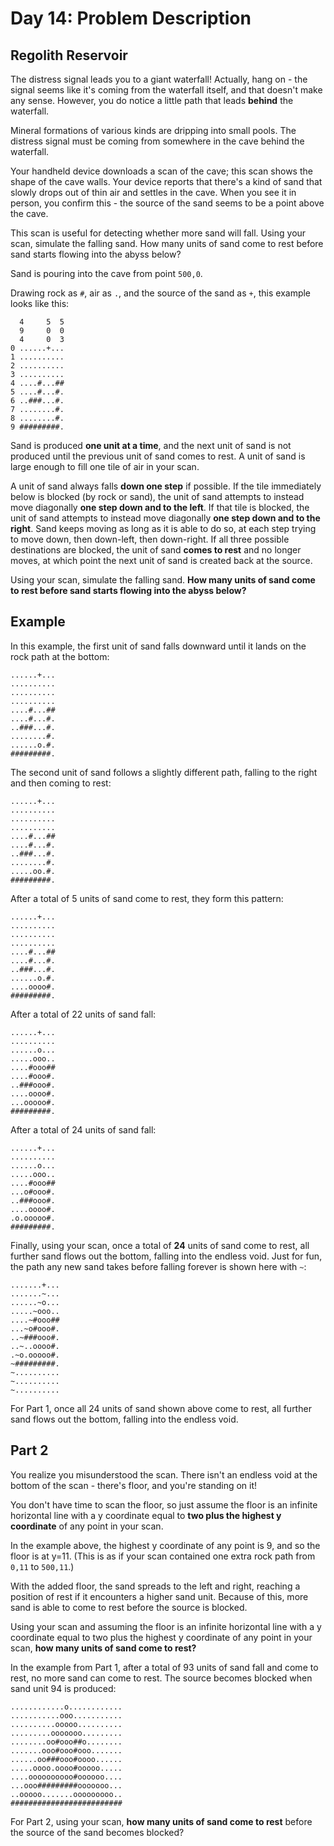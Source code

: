 # Day 14: Problem Description

## Regolith Reservoir

The distress signal leads you to a giant waterfall! Actually, hang on - the signal seems like it's coming from the waterfall itself, and that doesn't make any sense. However, you do notice a little path that leads **behind** the waterfall.

Mineral formations of various kinds are dripping into small pools. The distress signal must be coming from somewhere in the cave behind the waterfall.

Your handheld device downloads a scan of the cave; this scan shows the shape of the cave walls. Your device reports that there's a kind of sand that slowly drops out of thin air and settles in the cave. When you see it in person, you confirm this - the source of the sand seems to be a point above the cave.

This scan is useful for detecting whether more sand will fall. Using your scan, simulate the falling sand. How many units of sand come to rest before sand starts flowing into the abyss below?

Sand is pouring into the cave from point `500,0`.

Drawing rock as `#`, air as `.`, and the source of the sand as `+`, this example looks like this:

```
  4     5  5
  9     0  0
  4     0  3
0 ......+...
1 ..........
2 ..........
3 ..........
4 ....#...##
5 ....#...#.
6 ..###...#.
7 ........#.
8 ........#.
9 #########.
```

Sand is produced **one unit at a time**, and the next unit of sand is not produced until the previous unit of sand comes to rest. A unit of sand is large enough to fill one tile of air in your scan.

A unit of sand always falls **down one step** if possible. If the tile immediately below is blocked (by rock or sand), the unit of sand attempts to instead move diagonally **one step down and to the left**. If that tile is blocked, the unit of sand attempts to instead move diagonally **one step down and to the right**. Sand keeps moving as long as it is able to do so, at each step trying to move down, then down-left, then down-right. If all three possible destinations are blocked, the unit of sand **comes to rest** and no longer moves, at which point the next unit of sand is created back at the source.

Using your scan, simulate the falling sand. **How many units of sand come to rest before sand starts flowing into the abyss below?**

## Example

In this example, the first unit of sand falls downward until it lands on the rock path at the bottom:

```
......+...
..........
..........
..........
....#...##
....#...#.
..###...#.
........#.
......o.#.
#########.
```

The second unit of sand follows a slightly different path, falling to the right and then coming to rest:

```
......+...
..........
..........
..........
....#...##
....#...#.
..###...#.
........#.
.....oo.#.
#########.
```

After a total of 5 units of sand come to rest, they form this pattern:

```
......+...
..........
..........
..........
....#...##
....#...#.
..###...#.
......o.#.
....oooo#.
#########.
```

After a total of 22 units of sand fall:

```
......+...
..........
......o...
.....ooo..
....#ooo##
....#ooo#.
..###ooo#.
....oooo#.
...ooooo#.
#########.
```

After a total of 24 units of sand fall:

```
......+...
..........
......o...
.....ooo..
....#ooo##
...o#ooo#.
..###ooo#.
....oooo#.
.o.ooooo#.
#########.
```

Finally, using your scan, once a total of **24** units of sand come to rest, all further sand flows out the bottom, falling into the endless void. Just for fun, the path any new sand takes before falling forever is shown here with `~`:

```
.......+...
.......~...
......~o...
.....~ooo..
....~#ooo##
...~o#ooo#.
..~###ooo#.
..~..oooo#.
.~o.ooooo#.
~#########.
~..........
~..........
~..........
```

For Part 1, once all 24 units of sand shown above come to rest, all further sand flows out the bottom, falling into the endless void.

## Part 2

You realize you misunderstood the scan. There isn't an endless void at the bottom of the scan - there's floor, and you're standing on it!

You don't have time to scan the floor, so just assume the floor is an infinite horizontal line with a y coordinate equal to **two plus the highest y coordinate** of any point in your scan.

In the example above, the highest y coordinate of any point is 9, and so the floor is at y=11. (This is as if your scan contained one extra rock path from `0,11` to `500,11`.)

With the added floor, the sand spreads to the left and right, reaching a position of rest if it encounters a higher sand unit. Because of this, more sand is able to come to rest before the source is blocked.

Using your scan and assuming the floor is an infinite horizontal line with a y coordinate equal to two plus the highest y coordinate of any point in your scan, **how many units of sand come to rest?**

In the example from Part 1, after a total of 93 units of sand fall and come to rest, no more sand can come to rest. The source becomes blocked when sand unit 94 is produced:

```
............o............
...........ooo...........
..........ooooo..........
.........ooooooo.........
........oo#ooo##o........
.......ooo#ooo#ooo.......
......oo###ooo#oooo......
.....oooo.oooo#ooooo.....
....oooooooooo#oooooo....
...ooo#########ooooooo...
..ooooo.......ooooooooo..
#########################
```

For Part 2, using your scan, **how many units of sand come to rest** before the source of the sand becomes blocked?
